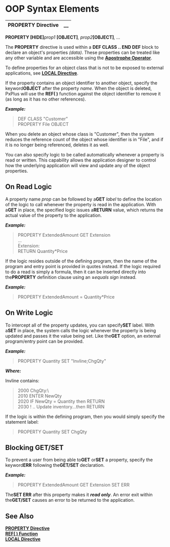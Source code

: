 # OOP Syntax Elements

**PROPERTY Directive** |  **__**  
---|---  
  
**PROPERTY [HIDE]**_prop1_ **[OBJECT]**_, prop2_**[OBJECT]**_, ..._

The **PROPERTY** directive is used within a **DEF CLASS .. END DEF** block to declare an object's properties _(data)_. These properties can be treated like any other variable and are accessible using the **[Apostrophe Operator](../../../appendix/apostrophe_operator.md)**.

To define properties for an object class that is not to be exposed to external applications, see **[LOCAL Directive](LOCAL%20Directive.md)**.

If the property contains an object identifier to another object, specify the keyword**OBJECT** after the property _name._ When the object is deleted, PxPlus will use the **REF( )** function against the object identifier to remove it (as long as it has no other references).

**_Example:_**

> DEF CLASS "Customer"   
>  PROPERTY File OBJECT

When you delete an object whose class is "Customer", then the system reduces the reference count of the object whose identifier is in "File", and if it is no longer being referenced, deletes it as well.

You can also specify logic to be called automatically whenever a property is read or written. This capability allows the application designer to control how the underlying application will view and update any of the object properties.

## On Read Logic

A property name _prop_ can be followed by a**GET** _label_ to define the location of the logic to call whenever the property is read in the application. With a**GET** in place, the specified logic issues a**RETURN** value, which returns the actual value of the property to the application.

**_Example:_**

> PROPERTY ExtendedAmount GET Extension   
>  ...   
>  Extension:   
>  RETURN Quantity*Price

If the logic resides outside of the defining program, then the name of the program and entry point is provided in quotes instead. If the logic required to do a read is simply a formula, then it can be inserted directly into the**PROPERTY** definition clause using an **=**_equals sign_ instead.

**_Example:_**

> PROPERTY ExtendedAmount = Quantity*Price

## On Write Logic

To intercept all of the property updates, you can specify**SET** label. With a**SET** in place, the system calls the logic whenever the property is being updated and passes it the value being set. Like the**GET** option, an external program/entry point can be provided.

**_Example:_**

> PROPERTY Quantity SET "Invline;ChgQty"

**_Where:_**

Invline contains:

> 2000 ChgQty:\   
>  2010 ENTER NewQty   
>  2020 IF NewQty = Quantity then RETURN   
>  2030 ! .. Update inventory...then RETURN

If the logic is within the defining program, then you would simply specify the statement label:

> PROPERTY Quantity SET ChgQty

## Blocking GET/SET

To prevent a user from being able to**GET** or**SET** a property, specify the keyword**ERR** following the**GET/SET** declaration.

**_Example:_**

> PROPERTY ExtendedAmount GET Extension SET ERR

The**SET ERR** after this property makes it **_read only_**. An error exit within the**GET/SET** causes an error to be returned to the application.

## See Also

**[PROPERTY Directive](../../../directives/property.md)  
[REF( ) Function](../../../functions/ref.md)  
[LOCAL Directive](../../../directives/local.md)**
